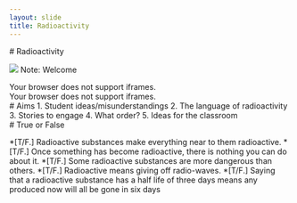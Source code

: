 ```yaml
---
layout: slide
title: Radioactivity
---
```

<section data-markdown data-notes="^Note:">
# Radioactivity

![](http://jrowing.com/iop/presentations/images/spn.jpg)
Note: Welcome
</section>

<section data-background-iframe="http://supportingphysicsteaching.net/RaHome.html">
 Your browser does not support iframes.
</iframe>
</section>


<section data-background-iframe="http://www.stimulatingphysics.org/summer-schools.html">
Your browser does not support iframes.
</iframe>
</section>

<section data-markdown data-notes="^Note:">
# Aims
1. Student ideas/misunderstandings
2. The language of radioactivity
3. Stories to engage
4. What order?
5. Ideas for the classroom
</section>

<section data-markdown data-notes="^Note:">
# True or False

*[T/F.] Radioactive substances make everything near to them radioactive.
*[T/F.] Once something has become radioactive, there is nothing you can do about it.
*[T/F.] Some radioactive substances are more dangerous than others.
*[T/F.] Radioactive means giving off radio-waves.
*[T/F.] Saying that a radioactive substance has a half life of three days means any produced now will all be gone in six days
</section>
